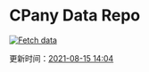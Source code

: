 # CPany Data Repo

[![Fetch data](https://github.com/yjl9903/CPany/actions/workflows/fetch.yml/badge.svg)](https://github.com/yjl9903/CPany/actions/workflows/fetch.yml)

<!-- START_SECTION: update_time -->
更新时间：[2021-08-15 14:04](https://www.timeanddate.com/worldclock/fixedtime.html?msg=Fetch+data&iso=20210815T140448&p1=237)
<!-- END_SECTION: update_time -->
